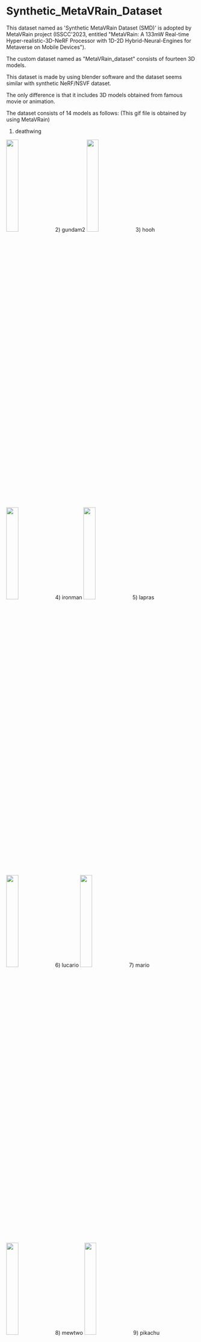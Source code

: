 # Synthetic_MetaVRain_Dataset
This dataset named as 'Synthetic MetaVRain Dataset (SMD)' is adopted by MetaVRain project (ISSCC'2023, entitled "MetaVRain: A 133mW Real-time Hyper-realistic-3D-NeRF Processor with 1D-2D Hybrid-Neural-Engines for Metaverse on Mobile Devices").

The custom dataset named as "MetaVRain_dataset" consists of fourteen 3D models.

This dataset is made by using blender software and the dataset seems similar with synthetic NeRF/NSVF dataset.

The only difference is that it includes 3D models obtained from famous movie or animation.

The dataset consists of 14 models as follows: (This gif file is obtained by using MetaVRain)
1) deathwing
<img width="25%" src="https://github.com/DonghyeonHan/MetaVRain_dataset/blob/main/rendering%20example/deathwing.gif"/>
2) gundam2
<img width="25%" src="https://github.com/DonghyeonHan/MetaVRain_dataset/blob/main/rendering%20example/gundam.gif"/>
3) hooh
<img width="25%" src="https://github.com/DonghyeonHan/MetaVRain_dataset/blob/main/rendering%20example/hooh.gif"/>
4) ironman
<img width="25%" src="https://github.com/DonghyeonHan/MetaVRain_dataset/blob/main/rendering%20example/ironman.gif"/>
5) lapras
<img width="25%" src="https://github.com/DonghyeonHan/MetaVRain_dataset/blob/main/rendering%20example/lapras.gif"/>
6) lucario
<img width="25%" src="https://github.com/DonghyeonHan/MetaVRain_dataset/blob/main/rendering%20example/lucario.gif"/>
7) mario
<img width="25%" src="https://github.com/DonghyeonHan/MetaVRain_dataset/blob/main/rendering%20example/mario.gif"/>
8) mewtwo
<img width="25%" src="https://github.com/DonghyeonHan/MetaVRain_dataset/blob/main/rendering%20example/mewtwo.gif"/>
9) pikachu
<img width="25%" src="https://github.com/DonghyeonHan/MetaVRain_dataset/blob/main/rendering%20example/pikachu.gif"/>
10) ponyta
<img width="25%" src="https://github.com/DonghyeonHan/MetaVRain_dataset/blob/main/rendering%20example/ponyta.gif"/>
11) sonic
<img width="25%" src="https://github.com/DonghyeonHan/MetaVRain_dataset/blob/main/rendering%20example/sonic.gif"/>
12) spaceship
<img width="25%" src="https://github.com/DonghyeonHan/MetaVRain_dataset/blob/main/rendering%20example/jet.gif"/>
13) squid_game_doll
<img width="25%" src="https://github.com/DonghyeonHan/MetaVRain_dataset/blob/main/rendering%20example/squid.gif"/>
14) zealot
<img width="25%" src="https://github.com/DonghyeonHan/MetaVRain_dataset/blob/main/rendering%20example/zealot.gif"/>

The dataset can be used with simple code which is provided by the other general NeRF related software
such as https://github.com/creiser/kilonerf.

We also attached example code of loading the dataset as file, load_blender.py 

Followings are NeRF-based 3D Rendering results obtained by using our processor, MetaVRain.

|#|3D Model|V100 PSNR|MetaVRain PSNR|V100 SSIM|MetaVRain SSIM|
|--|------|------|------|------|------|
|1|deathwing|35.72|34.69|0.982|0.981|
|2|gundam2|33.43|33.17|0.970|0.969|
|3|hooh|34.13|33.36|0.982|0.981|
|4|ironman|30.28|30.05|0.971|0.971|
|5|lapras|38.64|37.96|0.990|0.990|
|6|lucario|37.27|36.20|0.990|0.990|
|7|mario|36.49|35.66|0.987|0.987|
|8|mewtwo|41.44|40.40|0.994|0.994|
|9|pikachu|37.78|37.07|0.987|0.987|
|10|ponyta|41.31|40.58|0.992|0.992|
|11|sonic|39.11|38.10|0.990|0.990|
|12|spaceship|34.88|34.76|0.984|0.984|
|13|squid_game_doll|41.01|39.61|0.996|0.995|
|14|zealot|30.14|29.83|0.961|0.96|

You can see the related demonstration video (MetaVRain, ISSCC'23) from YouTube: https://youtu.be/m-aqnZhALv0
